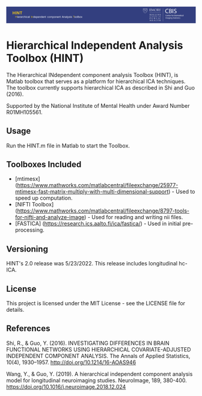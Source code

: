 ![alt text](gui/gui_images/cbisBanner.png "CBIS")

# Hierarchical Independent Analysis Toolbox (HINT)

The Hierarchical INdependent component analysis Toolbox (HINT), is Matlab toolbox that serves as a platform for hierarchical ICA techniques. The toolbox currently supports hierarchical ICA as described in Shi and Guo (2016). 

Supported by the National Institute of Mental Health under Award Number R01MH105561. 

## Usage

Run the HINT.m file in Matlab to start the Toolbox.

## Toolboxes Included

* [mtimesx] (https://www.mathworks.com/matlabcentral/fileexchange/25977-mtimesx-fast-matrix-multiply-with-multi-dimensional-support) - Used to speed up computation.
* [NIFTI Toolbox] (https://www.mathworks.com/matlabcentral/fileexchange/8797-tools-for-nifti-and-analyze-image) - Used for reading and writing nii files.
* [FASTICA] (https://research.ics.aalto.fi/ica/fastica/) - Used in initial pre-processing.

## Versioning

HINT's 2.0 release was 5/23/2022. This release includes longitudinal hc-ICA.

## License

This project is licensed under the MIT License - see the LICENSE file for details.

## References

Shi, R., & Guo, Y. (2016). INVESTIGATING DIFFERENCES IN BRAIN FUNCTIONAL NETWORKS USING HIERARCHICAL COVARIATE-ADJUSTED INDEPENDENT COMPONENT ANALYSIS. The Annals of Applied Statistics, 10(4), 1930–1957. http://doi.org/10.1214/16-AOAS946

Wang, Y., & Guo, Y. (2019). A hierarchical independent component analysis model for longitudinal neuroimaging studies. NeuroImage, 189, 380-400. https://doi.org/10.1016/j.neuroimage.2018.12.024

